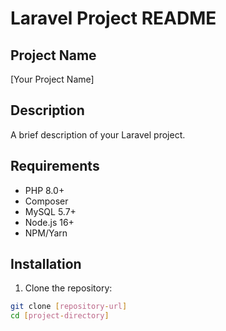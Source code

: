 # Laravel Project README

## Project Name

[Your Project Name]

## Description

A brief description of your Laravel project.

## Requirements

- PHP 8.0+
- Composer
- MySQL 5.7+
- Node.js 16+
- NPM/Yarn

## Installation

1. Clone the repository:
```bash
git clone [repository-url]
cd [project-directory]